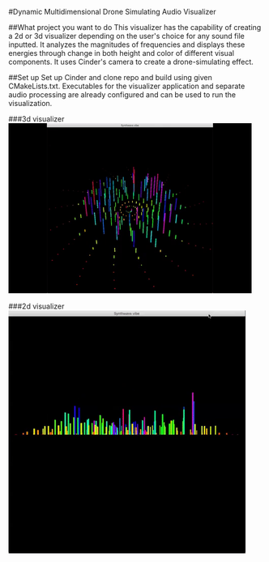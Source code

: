 #Dynamic Multidimensional Drone Simulating Audio Visualizer

##What project you want to do
This visualizer has the capability of creating a 2d or 3d visualizer depending on the user's choice for any sound file inputted. 
It analyzes the magnitudes of frequencies and displays these energies through change in both height and color of different visual components. It uses Cinder's camera to create a drone-simulating effect.

##Set up
Set up Cinder and clone repo and build using given CMakeLists.txt. Executables for the visualizer application and separate audio processing are already configured and can be used to run the visualization.

###3d visualizer
![](audio_vis_3d.gif)

###2d visualizer
![](audio_vis_2d.gif)



